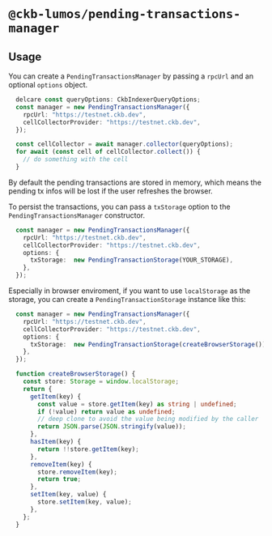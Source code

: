 # `@ckb-lumos/pending-transactions-manager`

## Usage

You can create a `PendingTransactionsManager` by passing a `rpcUrl` and an optional `options` object.

```ts
  delcare const queryOptions: CkbIndexerQueryOptions;
  const manager = new PendingTransactionsManager({
    rpcUrl: "https://testnet.ckb.dev",
    cellCollectorProvider: "https://testnet.ckb.dev",
  });

  const cellCollector = await manager.collector(queryOptions);
  for await (const cell of cellCollector.collect()) {
    // do something with the cell
  }
```

By default the pending transactions are stored in memory, which means the pending tx infos will be lost if the user refreshes the browser.

To persist the transactions, you can pass a `txStorage` option to the `PendingTransactionsManager` constructor.

```ts
  const manager = new PendingTransactionsManager({
    rpcUrl: "https://testnet.ckb.dev",
    cellCollectorProvider: "https://testnet.ckb.dev",
    options: {
      txStorage:  new PendingTransactionStorage(YOUR_STORAGE),
    },
  });
```

Especially in browser enviroment, if you want to use `localStorage` as the storage, you can create a `PendingTransactionStorage` instance like this:


```ts
  const manager = new PendingTransactionsManager({
    rpcUrl: "https://testnet.ckb.dev",
    cellCollectorProvider: "https://testnet.ckb.dev",
    options: {
      txStorage:  new PendingTransactionStorage(createBrowserStorage()),
    },
  });

  function createBrowserStorage() {
    const store: Storage = window.localStorage;
    return {
      getItem(key) {
        const value = store.getItem(key) as string | undefined;
        if (!value) return value as undefined;
        // deep clone to avoid the value being modified by the caller
        return JSON.parse(JSON.stringify(value));
      },
      hasItem(key) {
        return !!store.getItem(key);
      },
      removeItem(key) {
        store.removeItem(key);
        return true;
      },
      setItem(key, value) {
        store.setItem(key, value);
      },
    };
  }

```